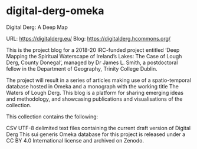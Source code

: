 # digital-derg-omeka
Digital Derg: A Deep Map

URL: https://digitalderg.eu/
Blog: https://digitalderg.hcommons.org/

This is the project blog for a 2018-20 IRC-funded project entitled ‘Deep Mapping the Spiritual Waterscape of Ireland’s Lakes: The Case of Lough Derg, County Donegal’, managed by Dr James L. Smith, a postdoctoral fellow in the Department of Geography, Trinity College Dublin.

The project will result in a series of articles making use of a spatio-temporal database hosted in Omeka and a monograph with the working title The Waters of Lough Derg. This blog is a platform for sharing emerging ideas and methodology, and showcasing publications and visualisations of the collection.

This collection contains the following:

CSV UTF-8 delimited text files containing the current draft version of Digital Derg
This sui generis Omeka database for this project is released under a CC BY 4.0 International license and archived on Zenodo.
